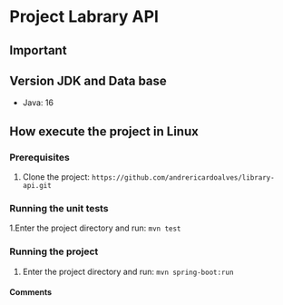 # Project Labrary API 

## Important



## Version JDK and Data base

- Java: 16


## How execute the project in Linux

### Prerequisites

1. Clone the project:
  ```https://github.com/andrericardoalves/library-api.git```

  
### Running the unit tests
1.Enter the project directory and run:
   ```mvn test```

### Running the project
1. Enter the project directory and run:
   ```mvn spring-boot:run```

#### Comments



